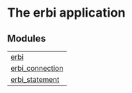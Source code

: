 

# The erbi application #


## Modules ##


<table width="100%" border="0" summary="list of modules">
<tr><td><a href="erbi.md" class="module">erbi</a></td></tr>
<tr><td><a href="erbi_connection.md" class="module">erbi_connection</a></td></tr>
<tr><td><a href="erbi_statement.md" class="module">erbi_statement</a></td></tr></table>

